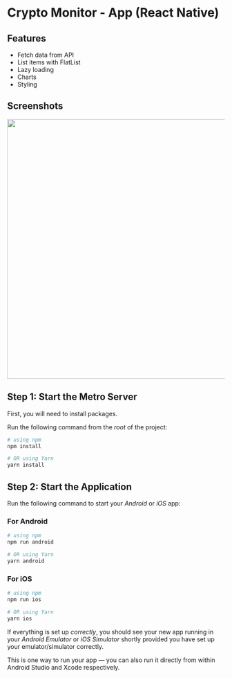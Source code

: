 # Crypto Monitor - App (React Native)

## Features
- Fetch data from API
- List items with FlatList
- Lazy loading
- Charts
- Styling

## Screenshots
<img src="https://i.ibb.co/JqMP8W9/Screens-App-Crypto.png" width="600">

## Step 1: Start the Metro Server

First, you will need to install packages.

Run the following command from the _root_ of the project:

```bash
# using npm
npm install

# OR using Yarn
yarn install
```

## Step 2: Start the Application

Run the following command to start your _Android_ or _iOS_ app:

### For Android

```bash
# using npm
npm run android

# OR using Yarn
yarn android
```

### For iOS

```bash
# using npm
npm run ios

# OR using Yarn
yarn ios
```

If everything is set up _correctly_, you should see your new app running in your _Android Emulator_ or _iOS Simulator_ shortly provided you have set up your emulator/simulator correctly.

This is one way to run your app — you can also run it directly from within Android Studio and Xcode respectively.

